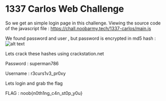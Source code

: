 # 1337 Carlos Web Challenge

So we get an simple login page in this challenge. Viewing the source code of the javascript file : https://chall.noobarmy.tech/1337-carlos/main.js

We found password and user , but password is encrypted in md5 hash :
![alt text](https://imgur.com/a/P0CO6OI "Image")

Lets crack these hashes using crackstation.net

Password :  superman786

Username : r3curs1v3_pr0xy

Lets login and grab the flag

FLAG : noob{n0th1ng_c4n_st0p_y0u}